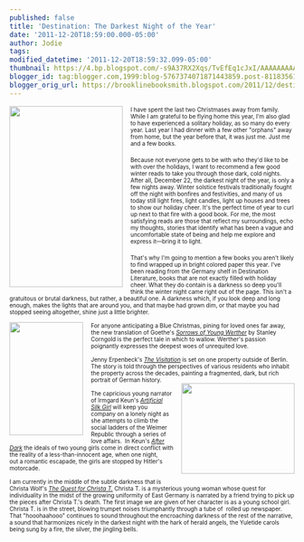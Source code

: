 ```yaml
---
published: false
title: 'Destination: The Darkest Night of the Year'
date: '2011-12-20T18:59:00.000-05:00'
author: Jodie
tags: 
modified_datetime: '2011-12-20T18:59:32.099-05:00'
thumbnail: https://4.bp.blogspot.com/-s9A37RX2Xqs/TvEfEq1cJxI/AAAAAAAAARk/aCm1odwocyE/s72-c/The-Quest-for-Christa-T-Wolf-Christa-9780374515348.jpg
blogger_id: tag:blogger.com,1999:blog-5767374071871443859.post-8118356162994799755
blogger_orig_url: https://brooklinebooksmith.blogspot.com/2011/12/destination-darkest-night-of-year.html
---
```


<div class="MsoNormal" style="border-bottom: medium none; border-left: medium none; border-right: medium none; border-top: medium none; margin: 0in 0in 0pt;"><a href="https://4.bp.blogspot.com/-s9A37RX2Xqs/TvEfEq1cJxI/AAAAAAAAARk/aCm1odwocyE/s1600/The-Quest-for-Christa-T-Wolf-Christa-9780374515348.jpg" imageanchor="1" style="clear: left; cssfloat: left; float: left; margin-bottom: 1em; margin-right: 1em;"><img border="0" height="320" oda="true" src="https://4.bp.blogspot.com/-s9A37RX2Xqs/TvEfEq1cJxI/AAAAAAAAARk/aCm1odwocyE/s320/The-Quest-for-Christa-T-Wolf-Christa-9780374515348.jpg" width="200" /></a><span style="font-size: x-small;">I have spent the last two Christmases away from family. While I am grateful to be flying home this year, I'm also glad to have experienced a solitary holiday, as so many do every year. Last year I had dinner with a few other "orphans" away from home, but the year before that, it was just me. Just me and a few books.</span></div><div class="MsoNormal" style="margin: 0in 0in 0pt;"><br /></div><div class="MsoNormal" style="margin: 0in 0in 0pt;"><span style="font-size: x-small;">Because not everyone gets to be with who they'd like to be with over the holidays, I want to recommend a few good winter reads to take you through those dark, cold nights. After all, December 22, the darkest night of the year, is only a few nights away. Winter solstice festivals traditionally fought off the night with bonfires and festivities, and many of us today still light fires, light candles, light up houses and trees to show our holiday cheer. It's the perfect time of year to curl up next to that fire with a good book. For me, the most satisfying reads are those that reflect my surroundings, echo my thoughts, stories that identify what has been a vague and uncomfortable state of being and help me explore and express it—bring it to light.</span></div><div class="MsoNormal" style="margin: 0in 0in 0pt;"><br /></div><div class="MsoNormal" style="margin: 0in 0in 0pt;"><span style="font-size: x-small;"><span style="mso-tab-count: 1;"></span></span><span style="font-size: x-small;">That's why I'm going to mention a few books you aren't likely to find wrapped up in bright colored paper this year. I've been reading from the Germany shelf in Destination Literature, books that are not exactly filled with holiday cheer. What they do contain is a darkness so deep you'll think the winter night came right out of the page. This isn't a gratuitous or brutal darkness, but rather, a beautiful one. A darkness which, if you look deep and long enough, makes the lights that are around you, and that maybe had grown dim, or that maybe you had stopped seeing altogether, shine just a little brighter.</span></div><div class="MsoNormal" style="border-bottom: medium none; border-left: medium none; border-right: medium none; border-top: medium none; margin: 0in 0in 0pt;"><span style="font-size: x-small;"><span style="mso-tab-count: 1;">&nbsp;&nbsp;&nbsp;&nbsp;&nbsp;&nbsp;&nbsp;&nbsp;&nbsp;&nbsp;&nbsp;&nbsp;&nbsp;&nbsp;&nbsp; </span></span></div><div class="MsoNormal" style="border-bottom: medium none; border-left: medium none; border-right: medium none; border-top: medium none; margin: 0in 0in 0pt;"><a href="https://1.bp.blogspot.com/-4GidUNk-mMQ/TvEfJrMQwoI/AAAAAAAAARs/zlNuRu_CE7c/s1600/Visitation.jpg" imageanchor="1" style="clear: left; cssfloat: left; float: left; margin-bottom: 1em; margin-right: 1em;"><img border="0" height="200" oda="true" src="https://1.bp.blogspot.com/-4GidUNk-mMQ/TvEfJrMQwoI/AAAAAAAAARs/zlNuRu_CE7c/s200/Visitation.jpg" width="130" /></a><span style="font-size: x-small;"><span style="mso-tab-count: 1;"></span>For anyone anticipating a Blue Christmas, pining for loved ones far away, the new translation of Goethe's <i style="mso-bidi-font-style: normal;"><a href="https://www.brooklinebooksmith-shop.com/book/9780393079388">Sorrows of Young Werther</a></i> by Stanley Corngold is the perfect tale in which to wallow. Werther's passion poignantly expresses the deepest woes of unrequited love.&nbsp;</span></div><div class="MsoNormal" style="border-bottom: medium none; border-left: medium none; border-right: medium none; border-top: medium none; margin: 0in 0in 0pt;"><span style="font-size: x-small;"><span style="mso-tab-count: 1;">&nbsp;&nbsp;&nbsp;&nbsp;&nbsp;&nbsp;&nbsp;&nbsp;&nbsp;&nbsp;&nbsp;&nbsp;&nbsp;&nbsp;&nbsp; </span></span></div><div class="MsoNormal" style="border-bottom: medium none; border-left: medium none; border-right: medium none; border-top: medium none; margin: 0in 0in 0pt;"><span style="font-size: x-small;"><span style="mso-tab-count: 1;"></span>Jenny Erpenbeck's <i style="mso-bidi-font-style: normal;"><a href="https://www.brooklinebooksmith-shop.com/book/9780811218351">The Visitation</a></i> is set on one property outside of Berlin. The story is told through the perspectives of various residents who inhabit the property&nbsp;across the decades, painting a fragmented, dark, but rich portrait of German history.</span></div><div class="MsoNormal" style="border-bottom: medium none; border-left: medium none; border-right: medium none; border-top: medium none; margin: 0in 0in 0pt;"><a href="https://4.bp.blogspot.com/-5_ElCKHUu9I/TvEfRlcZL_I/AAAAAAAAAR0/UZOeItzGVsQ/s1600/AfterMidnight.jpg" imageanchor="1" style="clear: right; cssfloat: right; float: right; margin-bottom: 1em; margin-left: 1em;"><img border="0" height="160" oda="true" src="https://4.bp.blogspot.com/-5_ElCKHUu9I/TvEfRlcZL_I/AAAAAAAAAR0/UZOeItzGVsQ/s200/AfterMidnight.jpg" width="200" /></a><span style="font-size: x-small;"><span style="mso-tab-count: 1;">&nbsp;&nbsp;&nbsp;&nbsp;&nbsp;&nbsp;&nbsp;&nbsp;&nbsp;&nbsp;&nbsp;&nbsp;&nbsp;&nbsp;&nbsp; </span></span></div><div class="MsoNormal" style="border-bottom: medium none; border-left: medium none; border-right: medium none; border-top: medium none; margin: 0in 0in 0pt;"><span style="font-size: x-small;"><span style="mso-tab-count: 1;"></span>The capricious young narrator of Irmgard Keun's <i style="mso-bidi-font-style: normal;"><a href="https://www.brooklinebooksmith-shop.com/book/9781590514542">Artificial Silk Girl</a> </i>will keep you company on a lonely night as she&nbsp;attempts to climb the social ladders of the Weimer Republic through a series of love affairs.&nbsp;&nbsp;In Keun's <em><a href="https://www.brooklinebooksmith-shop.com/book/9781935554417">After Dark</a></em> the ideals of two young girls come in direct conflict with the reality of a less-than-innocent age, when&nbsp;one night, out&nbsp;a&nbsp;romantic escapade, the girls&nbsp;are stopped by Hitler's motorcade.</span></div><div class="MsoNormal" style="border-bottom: medium none; border-left: medium none; border-right: medium none; border-top: medium none; margin: 0in 0in 0pt;"><span style="font-size: x-small;"><span style="mso-tab-count: 1;">&nbsp;&nbsp;&nbsp;&nbsp;&nbsp;&nbsp;&nbsp;&nbsp;&nbsp;&nbsp;&nbsp;&nbsp;&nbsp;&nbsp;&nbsp; </span></span></div><div class="MsoNormal" style="border-bottom: medium none; border-left: medium none; border-right: medium none; border-top: medium none; margin: 0in 0in 0pt;"><span style="font-size: x-small;"><span style="mso-tab-count: 1;"></span>I am currently&nbsp;in the middle of the subtle darkness that is Christa Wolf's <i style="mso-bidi-font-style: normal;"><a href="https://www.brooklinebooksmith-shop.com/book/9780374515348">The Quest for Christa T.</a></i> Christa T. is a mysterious young woman whose quest for individuality in the midst of the growing uniformity of East Germany is narrated by a friend trying to pick up the pieces after Christa T.'s death. The first image we are given of her character is as a young school girl. Christa T. is in the street, blowing trumpet noises triumphantly through a tube of </span><span style="font-size: x-small;">&nbsp;rolled up newspaper. That "hooohaahooo" continues to sound throughout the encroaching darkness of the rest of the narrative, a sound that harmonizes nicely in the darkest night with the hark of herald angels, the Yuletide carols being sung by a fire, the silver, the jingling bells.</span></div>